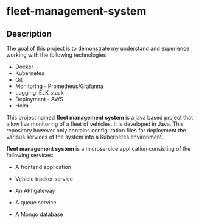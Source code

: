 # fleet-management-system

## Description

The goal of this project is to demonstrate my understand and experience  working with the following technologies

- Docker
- Kubernetes
- Git
- Monitoring - Prometheus/Grafanna
- Logging: ELK stack
- Deployment - AWS
- Helm


This project named **fleet management system** is a java based project that allow live monitoring of a fleet of vehicles. It is developed in Java. This repository however only contains configuration files for deployment the various services of the system into a Kubernetes environment.

**fleet management system** is a microservice application consisting of the following services:


- A frontend application

- Vehicle tracker service

- An API gateway

- A queue service

- A Mongo database



